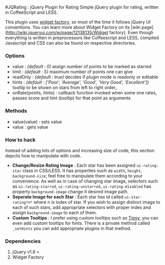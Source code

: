 #JQRating : jQuery Plugin for Rating
Simple jQuery plugin for rating, written in CoffeeScript and LESS.

This plugin uses [widget factory](http://api.jqueryui.com/jQuery.widget), so most of the time it follows jQuery UI conventions. You can learn more about Widget Factory on its [wiki page](http://wiki.jqueryui.com/w/page/12138135/Widget factory). Even though everything is written in preprocessors like Coffeescript and LESS, compiled Javascript and CSS can also be found on respective directories.

### Options
* value                 : _(default : 0)_ assign number of points to be marked as starred
* limit                 : _(default : 5)_ maximum number of points one can give
* readOnly              : _(default : true)_ decides if plugin mode is readonly or editable
* hints                 : _(default : ['Poor', 'Average', 'Good', 'Very Good', 'Excellent'])_ tooltip to be shown on stars from left to right order_
* onRate(points, hints) : callback function invoked when some one rates, passes score and hint (tooltip) for that point as arguments

### Methods
* value(value) : sets value
* value        : gets value

### How to hack
Instead of adding lots of options and increasing size of code, this section depcits how to manipulate with code.
* **Change/Resize Rating Image** : Each star has been assigned `ui-rating-star` class in CSS/LESS. It has properties such as `width`, `height`, `background-size`; feel free to manipulate them according to your convenience. As well as in case of changing star image, selectors such as `ui-rating-starred`, `ui-rating-unstarred`, `ui-rating-disabled` has property `background-image` change it desired image path.
* **Seperate Image for each Star** : Each star has id called `ui-star-rating*n*` where n is index of star. If you wish to assign distinct image to each of such stars, add appropriate selectors with proper index and assign `background-image` to each of them.
* **Custom Tooltips** : I prefer using custom tooltips such as [Tipsy](http://onehackoranother.com/projects/jquery/tipsy/), you can even add custom tooltips for hints. There is a private method called `_setHints` you can add appropriate plugins in that method.

### Dependencies
1.  jQuery v1.8 <
2.  Widget Factory